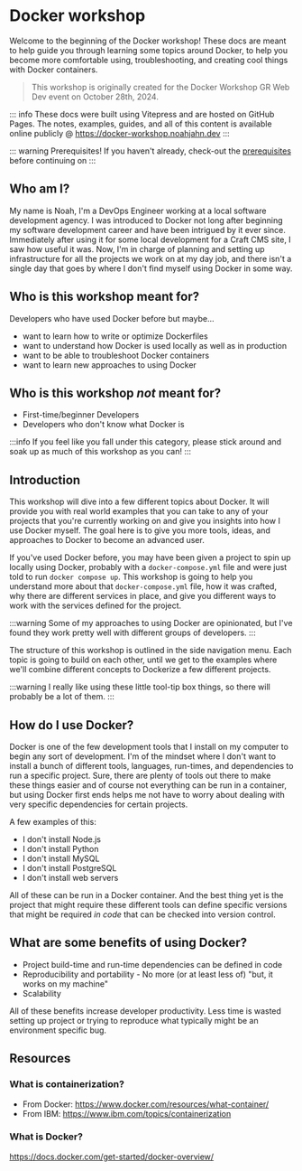 # Docker workshop

Welcome to the beginning of the Docker workshop! These docs are meant to help guide you through learning some topics around Docker, to help you become more comfortable using, troubleshooting, and creating cool things with Docker containers.

> This workshop is originally created for the Docker Workshop GR Web Dev event on October 28th, 2024.

::: info
These docs were built using Vitepress and are hosted on GitHub Pages. The notes, examples, guides, and all of this content is available online publicly @ https://docker-workshop.noahjahn.dev
:::

::: warning Prerequisites!
If you haven't already, check-out the [prerequisites](/prerequisites) before continuing on
:::

## Who am I?

My name is Noah, I'm a DevOps Engineer working at a local software development agency. I was introduced to Docker not long after beginning my software development career and have been intrigued by it ever since. Immediately after using it for some local development for a Craft CMS site, I saw how useful it was. Now, I'm in charge of planning and setting up infrastructure for all the projects we work on at my day job, and there isn't a single day that goes by where I don't find myself using Docker in some way.

## Who is this workshop meant for?

Developers who have used Docker before but maybe...

- want to learn how to write or optimize Dockerfiles
- want to understand how Docker is used locally as well as in production
- want to be able to troubleshoot Docker containers
- want to learn new approaches to using Docker

## Who is this workshop _not_ meant for?

- First-time/beginner Developers
- Developers who don't know what Docker is

:::info
If you feel like you fall under this category, please stick around and soak up as much of this workshop as you can!
:::

## Introduction

This workshop will dive into a few different topics about Docker. It will provide you with real world examples that you can take to any of your projects that you're currently working on and give you insights into how I use Docker myself. The goal here is to give you more tools, ideas, and approaches to Docker to become an advanced user.

If you've used Docker before, you may have been given a project to spin up locally using Docker, probably with a `docker-compose.yml` file and were just told to run `docker compose up`. This workshop is going to help you understand more about that `docker-compose.yml` file, how it was crafted, why there are different services in place, and give you different ways to work with the services defined for the project.

:::warning
Some of my approaches to using Docker are opinionated, but I've found they work pretty well with different groups of developers.
:::

The structure of this workshop is outlined in the side navigation menu. Each topic is going to build on each other, until we get to the examples where we'll combine different concepts to Dockerize a few different projects.

:::warning
I really like using these little tool-tip box things, so there will probably be a lot of them.
:::

## How do I use Docker?

Docker is one of the few development tools that I install on my computer to begin any sort of development. I'm of the mindset where I don't want to install a bunch of different tools, languages, run-times, and dependencies to run a specific project. Sure, there are plenty of tools out there to make these things easier and of course not everything can be run in a container, but using Docker first ends helps me not have to worry about dealing with very specific dependencies for certain projects.

A few examples of this:

- I don't install Node.js
- I don't install Python
- I don't install MySQL
- I don't install PostgreSQL
- I don't install web servers

All of these can be run in a Docker container. And the best thing yet is the project that might require these different tools can define specific versions that might be required _in code_ that can be checked into version control.

## What are some benefits of using Docker?

- Project build-time and run-time dependencies can be defined in code
- Reproducibility and portability - No more (or at least less of) "but, it works on my machine"
- Scalability

All of these benefits increase developer productivity. Less time is wasted setting up project or trying to reproduce what typically might be an environment specific bug.

## Resources

### What is containerization?

- From Docker: https://www.docker.com/resources/what-container/
- From IBM: https://www.ibm.com/topics/containerization

### What is Docker?

https://docs.docker.com/get-started/docker-overview/
